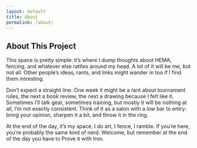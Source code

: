 ```yaml
---
layout: default
title: About
permalink: /about/
---
```


<section class="deco-card">
  <span class="corner tl" aria-hidden="true"></span>
  <span class="corner tr" aria-hidden="true"></span>
  <span class="corner bl" aria-hidden="true"></span>
  <span class="corner br" aria-hidden="true"></span>

  <h2>About This Project</h2>
   <p>
    This space is pretty simple: it’s where I dump thoughts about HEMA, fencing, 
    and whatever else rattles around my head. A lot of it will be me, but not all.
    Other people’s ideas, rants, and links might wander in too if I find them intresting.  
  </p>
  <p>
    Don’t expect a straight line. One week it might be a rant about tournament rules, 
    the next a book review, the next a drawing because I felt like it. 
    Sometimes I’ll talk gear, sometimes training, but mostly it will be nothing at all,
    I’m not exactly consistent. Think of it as a salon with a low bar to entry: 
    bring your opinion, sharpen it a bit, and throw it in the ring.  
  </p>
  <p>
    At the end of the day, it’s my space. I do art, I fence, I ramble. 
    If you’re here, you’re probably the same kind of nerd. Welcome, but remember at the end of the day you have to Prove it with Iron.
  </p>
</section>
